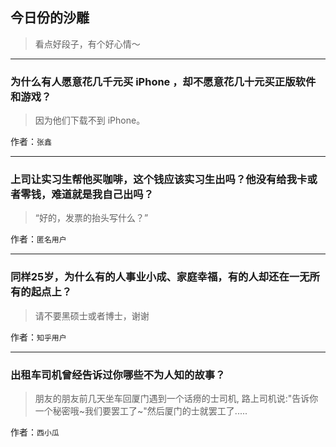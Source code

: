 ## 今日份的沙雕

> 看点好段子，有个好心情～


 
---

### 为什么有人愿意花几千元买 iPhone ，却不愿意花几十元买正版软件和游戏？

> 因为他们下载不到 iPhone。


作者：`张鑫`

---

### 上司让实习生帮他买咖啡，这个钱应该实习生出吗？他没有给我卡或者零钱，难道就是我自己出吗？

> “好的，发票的抬头写什么？”


作者：`匿名用户`

---

### 同样25岁，为什么有的人事业小成、家庭幸福，有的人却还在一无所有的起点上？

> 请不要黑硕士或者博士，谢谢


作者：`知乎用户`

---

### 出租车司机曾经告诉过你哪些不为人知的故事？

> 朋友的朋友前几天坐车回厦门遇到一个话痨的士司机, 路上司机说:"告诉你一个秘密哦~我们要罢工了~"然后厦门的士就罢工了.....


作者：`西小瓜`